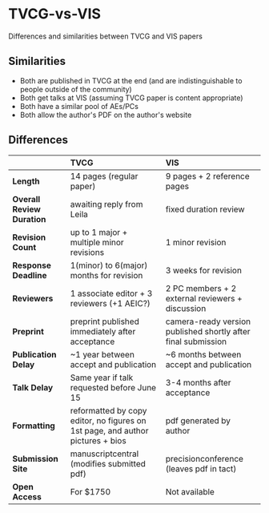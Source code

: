# TVCG-vs-VIS
Differences and similarities between TVCG and VIS papers

## Similarities
 * Both are published in TVCG at the end (and are indistinguishable to people outside of the community)
 * Both get talks at VIS (assuming TVCG paper is content appropriate)
 * Both have a similar pool of AEs/PCs
 * Both allow the author's PDF on the author's website

## Differences
|                            |TVCG                                                  |VIS                                                           |
|:---------------------------|:-----------------------------------------------------|:-------------------------------------------------------------|
|**Length**                  |14 pages (regular paper)                              |9 pages + 2 reference pages                                   |
|**Overall Review Duration** |awaiting reply from Leila                             |fixed duration review                                         |
|**Revision Count**          |up to 1 major + multiple minor revisions              |1 minor revision                                              |
|**Response Deadline**       |1(minor) to 6(major) months for revision              |3 weeks for revision                                          |
|**Reviewers**               |1 associate editor + 3 reviewers (+1 AEIC?)           |2 PC members + 2 external reviewers + discussion              |
|**Preprint**                |preprint published immediately after acceptance       |camera-ready version published shortly after final submission |
|**Publication Delay**       |~1 year between accept and publication                |~6 months between accept and publication                      |
|**Talk Delay**              |Same year if talk requested before June 15            |3-4 months after acceptance                                  |
|**Formatting**              |reformatted by copy editor, no figures on 1st page, and author pictures + bios |pdf generated by author              |
|**Submission Site**         |manuscriptcentral (modifies submitted pdf)            |precisionconference (leaves pdf in tact)                      |
|**Open Access**             |For $1750                                             |Not available                                                 |
